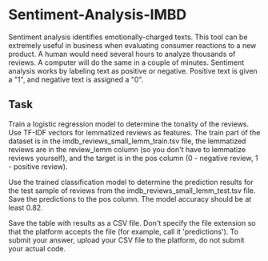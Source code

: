 # Sentiment-Analysis-IMBD

Sentiment analysis identifies emotionally-charged texts. This tool can be extremely useful in business when evaluating consumer reactions to a new product. A human would need several hours to analyze thousands of reviews. A computer will do the same in a couple of minutes.
Sentiment analysis works by labeling text as positive or negative. Positive text is given a "1", and negative text is assigned a "0".

## Task
Train a logistic regression model to determine the tonality of the reviews. Use TF-IDF vectors for lemmatized reviews as features.
The train part of the dataset is in the imdb_reviews_small_lemm_train.tsv file, the lemmatized reviews are in the review_lemm column (so you don't have to lemmatize reviews yourself), and the target is in the pos column (0 - negative review, 1 - positive review).

Use the trained classification model to determine the prediction results for the test sample of reviews from the imdb_reviews_small_lemm_test.tsv file. Save the predictions to the pos column. The model accuracy should be at least 0.82.

Save the table with results as a CSV file. Don't specify the file extension so that the platform accepts the file (for example, call it 'predictions'). To submit your answer, upload your CSV file to the platform, do not submit your actual code.
